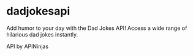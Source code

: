 # dadjokesapi

Add humor to your day with the Dad Jokes API! Access a wide range of hilarious dad jokes instantly.

API by APINinjas
